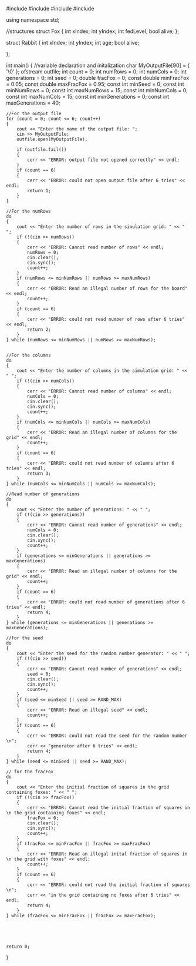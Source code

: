 #include <iostream>
#include <iomanip>
#include <fstream>
#include <cstdlib>

using namespace std;

//structures
struct Fox
{
	int xIndex;
	int yIndex;
	int fedLevel;
	bool alive;
};

struct Rabbit
{
	int xIndex;
	int yIndex;
	int age;
	bool alive;
	
};


int main()
{
	//variable declaration and initalization
	char MyOutputFile[90] = { '\0' };
	ofstream outfile;
	int count = 0;
	int numRows = 0;
	int numCols = 0;
	int generations = 0;
	int seed = 0;
	double fracFox = 0;
	const double minFracFox = 0.05;
	const double maxFracFox = 0.95;
	const int minSeed = 0;
	const int minNumRows = 0;
	const int maxNumRows = 15;
	const int minNumCols = 0;
	const int maxNumCols = 15;
	const int minGenerations = 0;
	const int maxGenerations = 40;
	




	//For the output file
	for (count = 0; count <= 6; count++)
	{
		cout << "Enter the name of the output file: ";
		cin >> MyOutputFile;
		outfile.open(MyOutputFile);

		if (outfile.fail())
		{
			cerr << "ERROR: output file not opened correctly" << endl;
		}
		if (count == 6)
		{
			cerr << "ERROR: could not open output file after 6 tries" << endl;
			return 1;
		}
	}

	//For the numRows
	do
	{
		cout << "Enter the number of rows in the simulation grid: " << " ";
		if (!(cin >> numRows))
		{
			cerr << "ERROR: Cannot read number of rows" << endl;
			numRows = 0;
			cin.clear();
			cin.sync();
			count++;
		}
		if (numRows <= minNumRows || numRows >= maxNumRows)
		{
			cerr << "ERROR: Read an illegal number of rows for the board" << endl;
			count++;
		}
		if (count == 6)
		{
			cerr << "ERROR: could not read number of rows after 6 tries" << endl;
			return 2;
		}
	} while (numRows <= minNumRows || numRows >= maxNumRows);


	//For the columns
	do
	{
		cout << "Enter the number of columns in the simulation grid: " << " ";
		if (!(cin >> numCols))
		{
			cerr << "ERROR: Cannot read number of columns" << endl;
			numCols = 0;
			cin.clear();
			cin.sync();
			count++;
		}
		if (numCols <= minNumCols || numCols >= maxNumCols)
		{
			cerr << "ERROR: Read an illegal number of columns for the grid" << endl;
			count++;
		}
		if (count == 6)
		{
			cerr << "ERROR: could not read number of columns after 6 tries" << endl;
			return 3;
		}
	} while (numCols <= minNumCols || numCols >= maxNumCols);

	//Read number of generations
	do
	{
		cout << "Enter the number of generations: " << " ";
		if (!(cin >> generations))
		{
			cerr << "ERROR: Cannot read number of generations" << endl;
			numCols = 0;
			cin.clear();
			cin.sync();
			count++;
		}
		if (generations <= minGenerations || generations >= maxGenerations)
		{
			cerr << "ERROR: Read an illegal number of columns for the grid" << endl;
			count++;
		}
		if (count == 6)
		{
			cerr << "ERROR: could not read number of generations after 6 tries" << endl;
			return 4;
		}
	} while (generations <= minGenerations || generations >= maxGenerations);

	//for the seed
	do
	{
		cout << "Enter the seed for the random number generator: " << " ";
		if (!(cin >> seed))
		{
			cerr << "ERROR: Cannot read number of generations" << endl;
			seed = 0;
			cin.clear();
			cin.sync();
			count++;
		}
		if (seed <= minSeed || seed >= RAND_MAX)
		{
			cerr << "ERROR: Read an illegal seed" << endl;
			count++;
		}
		if (count == 6)
		{
			cerr << "ERROR: could not read the seed for the random number \n";
			cerr << "generator after 6 tries" << endl;
			return 4;
		}
	} while (seed <= minSeed || seed >= RAND_MAX);

	// for the fracFox
	do
	{
		cout << "Enter the initial fraction of squares in the grid containing foxes: " << " ";
		if (!(cin >> fracFox))
		{
			cerr << "ERROR: Cannot read the initial fraction of squares in \n the grid containing foxes" << endl;
			fracFox = 0;
			cin.clear();
			cin.sync();
			count++;
		}
		if (fracFox <= minFracFox || fracFox >= maxFracFox)
		{
			cerr << "ERROR: Read an illegal inital fraction of squares in \n the grid with foxes" << endl;
			count++;
		}
		if (count == 6)
		{
			cerr << "ERROR: could not read the initial fraction of squares \n";
			cerr << "in the grid containing no foxes after 6 tries" << endl;
			return 4;
		}
	} while (fracFox <= minFracFox || fracFox >= maxFracFox);





	return 0;
}
